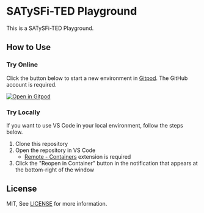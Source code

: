 # SATySFi-TED Playground

This is a SATySFi-TED Playground.

## How to Use

### Try Online

Click the button below to start a new environment in [Gitpod](https://www.gitpod.io). The GitHub account is required.

[![Open in Gitpod](https://gitpod.io/button/open-in-gitpod.svg)](https://gitpod.io/#https://github.com/pickoba/satysfi-ted-gitpod-template/blob/main/document.saty)

### Try Locally

If you want to use VS Code in your local environment, follow the steps below.

1. Clone this repository
1. Open the repository in VS Code
   - [Remote - Containers](https://marketplace.visualstudio.com/items?itemName=ms-vscode-remote.remote-containers) extension is required
1. Click the "Reopen in Container" button in the notification that appears at the bottom-right of the window

## License

MIT, See [LICENSE](./LICENSE) for more information.
